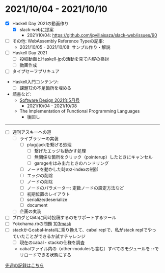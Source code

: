 # 2021/10/04 - 2021/10/10

- [x] Haskell Day 2021の動画作り
    - [x] slack-webに提案
        - 2021/10/04: <https://github.com/jpvillaisaza/slack-web/issues/90>
- [ ] その他: WebAssembly Reference Typeの記事:
    - 2021/10/05 - 2021/10/08: サンプル作り・解説
- [ ] Haskell Day 2021
    - [ ] 投稿動画とHaskell-jpの活動を見て内容の検討
    - [ ] 動画作成
- [ ] タイプセーフプリキュア
- Haskell入門コンテンツ:
    - [ ] 課題12の不足箇所を埋める
- 読書など:
    - [Software Design 2021年5月号](https://gihyo.jp/magazine/SD/archive/2021/202105)
        - 2021/10/04 - 2021/10/08
    - The Implementation of Functional Programming Languages
        - 後回し

------

- [ ] 週刊アスキーへの道
    - [ ] ライブラリーの実装
        - [ ] plug/jackを繋げる処理
            - [ ] 繋げたエッジも動かす処理
            - [ ] 無関係な箇所をクリック（pointerup）したときにキャンセル
            - [ ] garageをはみ出たときのハンドリング
        - [ ] ノードを動かした時のz-indexの制御
        - [ ] エッジの削除
        - [ ] ノードの削除
        - [ ] ノードのパラメーター: 定数ノードの設定方法など
        - [ ] 初期位置のレイアウト
        - [ ] serialize/deserialize
        - [ ] document
    - [ ] 企画の実装
- [ ] ブログとQiitaに同時投稿するのをサポートするツール
- [ ] Yokohama.rbの問題 [103mask](http://nabetani.sakura.ne.jp/yokohamarb/103mask/)
- [ ] stackからcabal-installに乗り換えて、cabal replで、私がstack replでやっていたことができるか試すチャレンジ
    - [ ] 現在のcabal・stackの仕様を調査
    - cabalファイル内の（other-modulesも含む）すべてのモジュールを`:r`でリロードできる状態にする

[先週の記録はこちら](https://github.com/igrep/daily-commits/blob/a75f585c5fcf4c184f49264cda2636edbe015531/yesterday.md)
